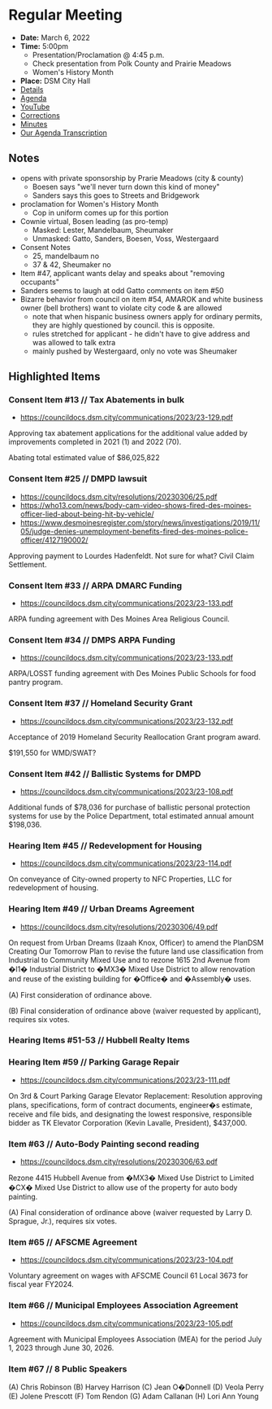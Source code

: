 # Regular Meeting

- **Date:** March 6, 2022
- **Time:** 5:00pm
    - Presentation/Proclamation @ 4:45 p.m.
    - Check presentation from Polk County and Prairie Meadows 
    - Women's History Month 
- **Place:** DSM City Hall
- [Details](https://www.dsm.city/citycouncil_detail_T60_R2385.php)
- [Agenda](https://councildocs.dsm.city/agendas/ag20230306.pdf)
- [YouTube](https://youtube.com/live/5EfZktFrv4Q)
- [Corrections](https://councildocs.dsm.city/corrections/20230306%20CAP.pdf)
- [Minutes](https://councildocs.dsm.city/minutes/as20230306.pdf)
- [Our Agenda Transcription](#/view/agenda~2023~transcription~03-06_RM)

## Notes

- opens with private sponsorship by Prarie Meadows (city & county)
    - Boesen says "we'll never turn down this kind of money"
    - Sanders says this goes to Streets and Bridgework
- proclamation for Women's History Month
    - Cop in uniform comes up for this portion
- Cownie virtual, Bosen leading (as pro-temp)
    - Masked: Lester, Mandelbaum, Sheumaker
    - Unmasked: Gatto, Sanders, Boesen, Voss, Westergaard
- Consent Notes
    - 25, mandelbaum no
    - 37 & 42, Sheumaker no
- Item #47, applicant wants delay and speaks about "removing occupants"
- Sanders seems to laugh at odd Gatto comments on item #50
- Bizarre behavior from council on item #54, AMAROK and white business owner (bell brothers) want to violate city code & are allowed
    - note that when hispanic business owners apply for ordinary permits, they are highly questioned by council. this is opposite.
    - rules stretched for applicant - he didn't have to give address and was allowed to talk extra
    - mainly pushed by Westergaard, only no vote was Sheumaker

## Highlighted Items

### Consent Item #13 // Tax Abatements in bulk

- https://councildocs.dsm.city/communications/2023/23-129.pdf

Approving tax abatement applications for the additional value added by improvements completed in 2021 (1) and 2022 (70). 

Abating total estimated value of $86,025,822

### Consent Item #25 // DMPD lawsuit

- https://councildocs.dsm.city/resolutions/20230306/25.pdf
- https://who13.com/news/body-cam-video-shows-fired-des-moines-officer-lied-about-being-hit-by-vehicle/
- https://www.desmoinesregister.com/story/news/investigations/2019/11/05/judge-denies-unemployment-benefits-fired-des-moines-police-officer/4127190002/

Approving payment to Lourdes Hadenfeldt. Not sure for what? Civil Claim Settlement.

### Consent Item #33 // ARPA DMARC Funding

- https://councildocs.dsm.city/communications/2023/23-133.pdf

ARPA funding agreement with Des Moines Area Religious Council.

### Consent Item #34 // DMPS ARPA Funding

- https://councildocs.dsm.city/communications/2023/23-133.pdf

ARPA/LOSST funding agreement with Des Moines Public Schools for food pantry program. 

### Consent Item #37 // Homeland Security Grant

- https://councildocs.dsm.city/communications/2023/23-132.pdf

Acceptance of 2019 Homeland Security Reallocation Grant program award.

$191,550 for WMD/SWAT?

### Consent Item #42 // Ballistic Systems for DMPD

- https://councildocs.dsm.city/communications/2023/23-108.pdf

Additional funds of $78,036 for purchase of ballistic personal protection systems for use by the Police Department, total estimated annual amount $198,036. 

### Hearing Item #45 // Redevelopment for Housing

- https://councildocs.dsm.city/communications/2023/23-114.pdf

On conveyance of City-owned property to NFC Properties, LLC for redevelopment of housing. 

### Hearing Item #49 // Urban Dreams Agreement

- https://councildocs.dsm.city/resolutions/20230306/49.pdf

On request from Urban Dreams (Izaah Knox, Officer) to amend the PlanDSM Creating Our Tomorrow Plan to revise the future land use classification from Industrial to Community Mixed Use and to rezone 1615 2nd Avenue from �I1� Industrial District to �MX3� Mixed Use District to allow renovation and reuse of the existing building for �Office� and �Assembly� uses.

(A) First consideration of ordinance above.

(B) Final consideration of ordinance above (waiver requested by applicant), requires six votes. 

### Hearing Items #51-53 // Hubbell Realty Items

### Hearing Item #59 // Parking Garage Repair

- https://councildocs.dsm.city/communications/2023/23-111.pdf

On 3rd & Court Parking Garage Elevator Replacement: Resolution approving plans, specifications, form of contract documents, engineer�s estimate, receive and file bids, and designating the lowest responsive, responsible bidder as TK Elevator Corporation (Kevin Lavalle, President), $437,000. 

### Item #63 // Auto-Body Painting second reading

- https://councildocs.dsm.city/resolutions/20230306/63.pdf

Rezone 4415 Hubbell Avenue from �MX3� Mixed Use District to Limited �CX� Mixed Use District to allow use of the property for auto body painting.

(A) Final consideration of ordinance above (waiver requested by Larry D. Sprague, Jr.), requires six votes. 

### Item #65 // AFSCME Agreement

- https://councildocs.dsm.city/communications/2023/23-104.pdf

Voluntary agreement on wages with AFSCME Council 61 Local 3673 for fiscal year FY2024. 

### Item #66 // Municipal Employees Association Agreement

- https://councildocs.dsm.city/communications/2023/23-105.pdf

Agreement with Municipal Employees Association (MEA) for the period July 1, 2023 through June 30, 2026. 

### Item #67 // 8 Public Speakers

(A) Chris Robinson (B) Harvey Harrison (C) Jean O�Donnell (D) Veola Perry (E) Jolene Prescott (F) Tom Rendon (G) Adam Callanan (H) Lori Ann Young 
